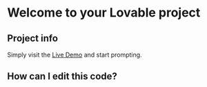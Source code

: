# Welcome to your Lovable project

## Project info

Simply visit the [Live Demo](https://portfolio-keerthan.netlify.app/) and start prompting.
## How can I edit this code?




